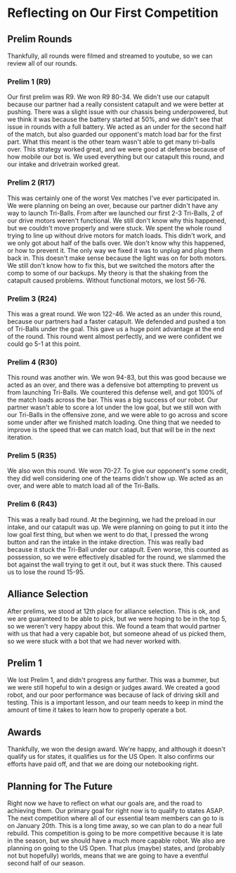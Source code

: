 # Reflecting on Our First Competition

## Prelim Rounds
Thankfully, all rounds were filmed and streamed to youtube, so we can review all of our rounds. 

### Prelim 1 (R9)
Our first prelim was R9. We won R9 80-34. We didn't use our catapult because our partner had a really consistent catapult and we were better at pushing. There was a slight issue with our chassis being underpowered, but we think it was because the battery started at 50%, and we didn't see that issue in rounds with a full battery. We acted as an under for the second half of the match, but also guarded our opponent's match load bar for the first part. What this meant is the other team wasn't able to get many tri-balls over. This strategy worked great, and we were good at defense because of how mobile our bot is. We used everything but our catapult this round, and our intake and drivetrain worked great. 

### Prelim 2 (R17)
This was certainly one of the worst Vex matches I've ever participated in. We were planning on being an over, because our partner didn't have any way to launch Tri-Balls. From after we launched our first 2-3 Tri-Balls, 2 of our drive motors weren't functional. We still don't know why this happened, but we couldn't move properly and were stuck. We spent the whole round trying to line up without drive motors for match loads. This didn't work, and we only got about half of the balls over. We don't know why this happened, or how to prevent it. The only way we fixed it was to unplug and plug them back in. This doesn't make sense because the light was on for both motors. We still don't know how to fix this, but we switched the motors after the comp to some of our backups. My theory is that the shaking from the catapult caused problems. Without functional motors, we lost 56-76. 

### Prelim 3 (R24)
This was a great round. We won 122-46. We acted as an under this round, because our partners had a faster catapult. We defended and pushed a ton of Tri-Balls under the goal. This gave us a huge point advantage at the end of the round. This round went almost perfectly, and we were confident we could go 5-1 at this point. 

### Prelim 4 (R30)
This round was another win. We won 94-83, but this was good because we acted as an over, and there was a defensive bot attempting to prevent us from launching Tri-Balls. We countered this defense well, and got 100% of the match loads across the bar. This was a big success of our robot. Our partner wasn't able to score a lot under the low goal, but we still won with our Tri-Balls in the offensive zone, and we were able to go across and score some under after we finished match loading. One thing that we needed to improve is the speed that we can match load, but that will be in the next iteration. 

### Prelim 5 (R35)
We also won this round. We won 70-27. To give our opponent's some credit, they did well considering one of the teams didn't show up. We acted as an over, and were able to match load all of the Tri-Balls. 

### Prelim 6 (R43)
This was a really bad round. At the beginning, we had the preload in our intake, and our catapult was up. We were planning on going to put it into the low goal first thing, but when we went to do that, I pressed the wrong button and ran the intake in the intake direction. This was really bad because it stuck the Tri-Ball under our catapult. Even worse, this counted as possession, so we were effectively disabled for the round, we slammed the bot against the wall trying to get it out, but it was stuck there. This caused us to lose the round 15-95. 

## Alliance Selection
After prelims, we stood at 12th place for alliance selection. This is ok, and we are guaranteed to be able to pick, but we were hoping to be in the top 5, so we weren't very happy about this. We found a team that would partner with us that had a very capable bot, but someone ahead of us picked them, so we were stuck with a bot that we had never worked with. 

## Prelim 1
We lost Prelim 1, and didn't progress any further. This was a bummer, but we were still hopeful to win a design or judges award. We created a good robot, and our poor performance was because of lack of driving skill and testing. This is a important lesson, and our team needs to keep in mind the amount of time it takes to learn how to properly operate a bot. 

## Awards
Thankfully, we won the design award. We're happy, and although it doesn't qualify us for states, it qualifies us for the US Open. It also confirms our efforts have paid off, and that we are doing our notebooking right. 

## Planning for The Future

Right now we have to reflect on what our goals are, and the road to achieving them. Our primary goal for right now is to qualify to states ASAP. The next competition where all of our essential team members can go to is on January 20th. This is a long time away, so we can plan to do a near full rebuild. This competition is going to be more competitive because it is late in the season, but we should have a much more capable robot. We also are planning on going to the US Open. That plus (maybe) states, and (probably not but hopefully) worlds, means that we are going to have a eventful second half of our season. 